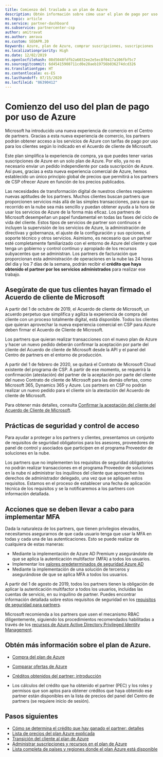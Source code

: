 ```yaml
---
title: Comienzo del traslado a un plan de Azure
description: Obtén información sobre cómo usar el plan de pago por uso de Azure, incluidos los primeros pasos, las precauciones de seguridad y cómo empezar.
ms.topic: article
ms.service: partner-dashboard
ms.subservice: partnercenter-csp
author: amitravat
ms.author: amrava
ms.custom: SEOAPR.20
Keywords: Azure, plan de Azure, comprar suscripciones, suscripciones
ms.localizationpriority: High
ms.date: 12/02/2019
ms.openlocfilehash: 08d5048fdfb2a6032ee2e5ec8f0417a106fbf5c7
ms.sourcegitcommit: 6d45415908711cd0e28aeb19756b036274dcd326
ms.translationtype: HT
ms.contentlocale: es-ES
ms.lasthandoff: 07/15/2020
ms.locfileid: "86390412"
---
```

# <a name="begin-using-pay-as-you-go-rates-with-the-azure-plan"></a>Comienzo del uso del plan de pago por uso de Azure

Microsoft ha introducido una nueva experiencia de comercio en el Centro de partners.  Gracias a esta nueva experiencia de comercio, los partners podrán obtener acceso a los servicios de Azure con tarifas de pago por uso para los clientes según lo indicado en el Acuerdo de cliente de Microsoft.

Este plan simplifica la experiencia de compra, ya que puedes tener varias suscripciones de Azure en un solo plan de Azure. Por ello, ya no es necesario enviar un pedido independiente por cada suscripción de Azure. Así pues, gracias a esta nueva experiencia comercial de Azure, hemos establecido un único principio global de precios que permitirá a los partners de CSP ofrecer Azure en función de los precios publicados.

Las necesidades de transformación digital de nuestros clientes requieren nuevas aptitudes de los partners. Muchos clientes buscan partners que proporcionen servicios más allá de las simples transacciones, para que su recorrido en la nube sea más sencillo y puedan obtener ayuda a la hora de usar los servicios de Azure de la forma más eficaz. Los partners de Microsoft desempeñan un papel fundamental en todas las fases del ciclo de vida del cliente. Estos tipos de servicios de partner son continuos e incluyen la supervisión de los servicios de Azure, la administración de directivas y gobernanza, el ajuste de la configuración y sus opciones, el soporte técnico y otros servicios. Asimismo, es necesario que un partner esté completamente familiarizado con el entorno de Azure del cliente y que tenga un gobierno y control continuo y apropiado de los recursos subyacentes que se administran. Los partners de facturación que proporcionan esta administración de operaciones en la nube las 24 horas del día y los 7 días de la semana, podrán recibir el **crédito que haya obtenido el partner por los servicios administrados** para realizar ese trabajo.

## <a name="make-sure-your-customers-have-signed-the-microsoft-customer-agreement"></a>Asegúrate de que tus clientes hayan firmado el Acuerdo de cliente de Microsoft

A partir del 1 de octubre de 2019, el Acuerdo de cliente de Microsoft, un acuerdo perpetuo que simplifica y agiliza la experiencia de compra del cliente con un proceso totalmente digital, está disponible. Todos los clientes que quieran aprovechar la nueva experiencia comercial en CSP para Azure deben firmar el Acuerdo de Cliente de Microsoft.

Los partners que quieran realizar transacciones con el nuevo plan de Azure y hacer un nuevo pedido deberán confirmar la aceptación por parte del cliente del Acuerdo de cliente de Microsoft desde la API y el panel del Centro de partners en el entorno de producción.

A partir del 1 de febrero de 2020, se quitará el Contrato de Microsoft Cloud existente del programa de CSP. A partir de ese momento, se requerirá la confirmación (atestación) del partner de la aceptación por parte del cliente del nuevo Contrato de cliente de Microsoft para las demás ofertas, como Microsoft 365, Dynamics 365 y Azure. Los partners en CSP no podrán realizar un nuevo pedido para el cliente sin la atestación del Acuerdo de cliente de Microsoft.

Para obtener más detalles, consulta [Confirmar la aceptación del cliente del Acuerdo de Cliente de Microsoft](confirm-customer-agreement.md).

## <a name="security-and-access-control-practices"></a>Prácticas de seguridad y control de acceso

Para ayudar a proteger a los partners y clientes, presentamos un conjunto de requisitos de seguridad obligatorios para los asesores, proveedores de panel de control y asociados que participen en el programa Proveedor de soluciones en la nube.

Los partners que no implementen los requisitos de seguridad obligatorios no podrán realizar transacciones en el programa Proveedor de soluciones en la nube ni administrar los inquilinos del cliente que aprovechen los derechos de administrador delegado, una vez que se apliquen estos requisitos. Estamos en el proceso de establecer una fecha de aplicación técnica de los requisitos y se la notificaremos a los partners con información detallada.

## <a name="actions-to-take-to-implement-mfa"></a>Acciones que se deben llevar a cabo para implementar MFA

Dada la naturaleza de los partners, que tienen privilegios elevados, necesitamos asegurarnos de que cada usuario tenga que usar la MFA en todas y cada una de las autenticaciones. Esto se puede realizar de cualquiera de estas maneras:

- Mediante la implementación de Azure AD Premium y asegurándote de que se aplica la autenticación multifactor (MFA) a todos los usuarios.
- Implementar los [valores predeterminados de seguridad Azure AD](https://docs.microsoft.com/azure/active-directory/conditional-access/concept-conditional-access-security-defaults)
- Mediante la implementación de una solución de terceros y asegurándose de que se aplica MFA a todos los usuarios.

A partir del 1 de agosto de 2019, todos los partners tienen la obligación de aplicar la autenticación multifactor a todos los usuarios, incluidas las cuentas de servicio, en su inquilino de partner. Puedes encontrar información detallada sobre estos requisitos de seguridad en los [requisitos de seguridad para partners](https://docs.microsoft.com/partner-center/partner-security-requirements).

Microsoft recomienda a los partners que usen el mecanismo RBAC diligentemente, siguiendo los procedimientos recomendados habilitadas a través de los [recursos de Azure Active Directory Privileged Identity Management](https://docs.microsoft.com/azure/active-directory/privileged-identity-management/pim-configure).

## <a name="read-more-about-the-azure-plan"></a>Obtén más información sobre el plan de Azure.

- [Compra del plan de Azure](purchase-azure-plan.md)

- [Comparar ofertas de Azure](compare-azure-offers.md)

- [Créditos obtenidos del partner: introducción](partner-earned-credit.md)

- Los cálculos del crédito que ha obtenido el partner (PEC) y los roles y permisos que son aptos para obtener créditos que haya obtenido ese partner están disponibles en la lista de precios del panel del Centro de partners (se requiere inicio de sesión).

## <a name="next-steps"></a>Pasos siguientes 

- [Cómo se determina el crédito que hay ganado el partner: detalles](partner-earned-credit-explanation.md)
- [Lista de precios del plan Azure explicada](azure-plan-price-list.md)
- [Transición del cliente al plan de Azure](azure-plan-transition.md)
- [Administrar suscripciones y recursos en el plan de Azure](azure-plan-manage.md)
- [Lista completa de países y regiones donde el plan Azure está disponible](https://query.prod.cms.rt.microsoft.com/cms/api/am/binary/RE3QN0x)
